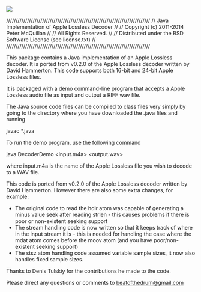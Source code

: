[![](https://jitpack.io/v/umjammer/Java-Apple-Lossless-decoder.svg)](https://jitpack.io/#umjammer/Java-Apple-Lossless-decoder)

////////////////////////////////////////////////////////////////////////////
//            Java Implementation of Apple Lossless Decoder               //
//               Copyright (c) 2011-2014 Peter McQuillan                  //
//                          All Rights Reserved.                          //
//      Distributed under the BSD Software License (see license.txt)      //
////////////////////////////////////////////////////////////////////////////

This package contains a Java implementation of an Apple Lossless decoder.
It is ported from v0.2.0 of the Apple Lossless decoder written by David Hammerton.
This code supports both 16-bit and 24-bit Apple Lossless files.

It is packaged with a demo command-line program that accepts a
Apple Lossless audio file as input and output a RIFF wav file.

The Java source code files can be compiled to class files very simply by going 
to the directory where you have downloaded the .java files and running

javac *.java

To run the demo program, use the following command

java DecoderDemo <input.m4a> <output.wav>

where input.m4a is the name of the Apple Lossless file you wish to decode to a WAV file.

This code is ported from v0.2.0 of the Apple Lossless decoder written by David Hammerton.
However there are also some extra changes, for example:

* The original code to read the hdlr atom was capable of generating a minus value seek
after reading strlen - this causes problems if there is poor or non-existent seeking 
support
* The stream handling code is now written so that it keeps track of where in the input
stream it is - this is needed for handling the case where the mdat atom comes before the
moov atom (and you have poor/non-existent seeking support)
* The stsz atom handling code assumed variable sample sizes, it now also handles fixed
sample sizes.


Thanks to Denis Tulskiy for the contributions he made to the code.

Please direct any questions or comments to beatofthedrum@gmail.com
